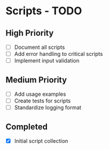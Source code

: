 # Scripts - TODO

## High Priority
- [ ] Document all scripts
- [ ] Add error handling to critical scripts
- [ ] Implement input validation

## Medium Priority
- [ ] Add usage examples
- [ ] Create tests for scripts
- [ ] Standardize logging format

## Completed
- [x] Initial script collection
